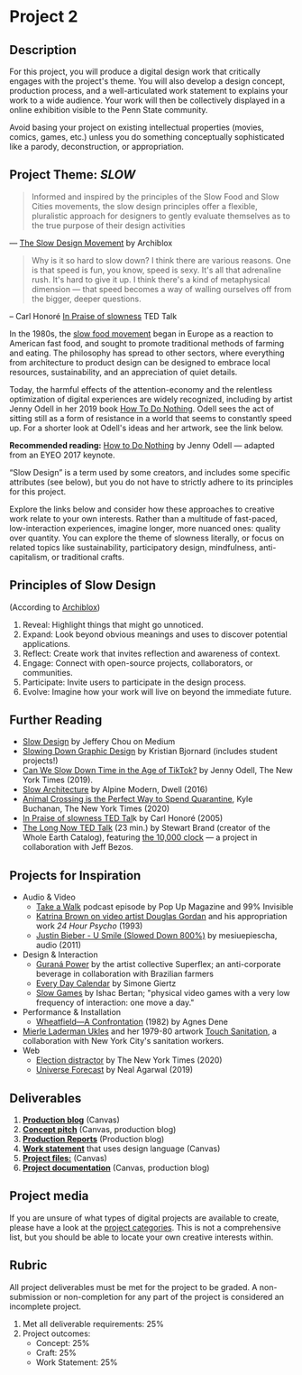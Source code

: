 # Project 2

## Description

For this project, you will produce a digital design work that critically engages with the project's theme. You will also develop a design concept, production process, and a well-articulated work statement to explains your work to a wide audience. Your work will then be collectively displayed in a online exhibition visible to the Penn State community.

Avoid basing your project on existing intellectual properties \(movies, comics, games, etc.\) unless you do something conceptually sophisticated like a parody, deconstruction, or appropriation.

## Project Theme: *SLOW*

> Informed and inspired by the principles of the Slow Food and Slow Cities movements, the slow design principles offer a flexible, pluralistic approach for designers to gently evaluate themselves as to the true purpose of their design activities

— [The Slow Design Movement](https://www.archiblox.com.au/slow-design-movement/) by Archiblox

> Why is it so hard to slow down? I think there are various reasons. One is that speed is fun, you know, speed is sexy. It's all that adrenaline rush. It's hard to give it up. I think there's a kind of metaphysical dimension — that speed becomes a way of walling ourselves off from the bigger, deeper questions.

– Carl Honoré [In Praise of slowness](https://www.ted.com/talks/carl_honore_in_praise_of_slowness) TED Talk

In the 1980s, the [slow food movement](https://www.slowfood.com/) began in Europe as a reaction to American fast food, and sought to promote traditional methods of farming and eating. The philosophy has spread to other sectors, where everything from architecture to product design can be designed to embrace local resources, sustainability, and an appreciation of quiet details. 

Today, the harmful effects of the attention-economy and the relentless optimization of digital experiences are widely recognized, including by artist Jenny Odell in her 2019 book [How To Do Nothing](https://www.penguinrandomhouse.com/books/600671/how-to-do-nothing-by-jenny-odell/9781612197494/). Odell sees the act of sitting still as a form of resistance in a world that seems to constantly speed up. For a shorter look at Odell's ideas and her artwork, see the link below.

**Recommended reading:** [How to Do Nothing](https://medium.com/@the_jennitaur/how-to-do-nothing-57e100f59bbb) by Jenny Odell — adapted from an EYEO 2017 keynote. 

“Slow Design” is a term used by some creators, and includes some specific attributes \(see below\), but you do not have to strictly adhere to its principles for this project. 

Explore the links below and consider how these approaches to creative work relate to your own interests. Rather than a multitude of fast-paced, low-interaction experiences, imagine longer, more nuanced ones: quality over quantity. You can explore the theme of slowness literally, or focus on related topics like sustainability, participatory design, mindfulness, anti-capitalism, or traditional crafts.

## Principles of Slow Design 

\(According to [Archiblox](https://www.archiblox.com.au/slow-design-movement/)\)

1. Reveal: Highlight things that might go unnoticed.
2. Expand: Look beyond obvious meanings and uses to discover potential applications.
3. Reflect: Create work that invites reflection and awareness of context.
4. Engage: Connect with open-source projects, collaborators, or communities. 
5. Participate: Invite users to participate in the design process.
6. Evolve: Imagine how your work will live on beyond the immediate future.


## Further Reading

* [Slow Design](https://medium.com/jeffrey-cmu-mdes-thesis/slow-design-d50216ebd92f) by Jeffery Chou on Medium
* [Slowing Down Graphic Design](https://medium.com/@bjornmeansbear/slowing-down-graphic-design-44e00ea9af2e) by Kristian Bjornard \(includes student projects!\)
* [Can We Slow Down Time in the Age of TikTok?](https://www.nytimes.com/2019/08/31/opinion/sunday/students-time.html) by Jenny Odell, The New York Times (2019). 
* [Slow Architecture](https://www.dwell.com/article/slow-architecture-1c82a421) by Alpine Modern, Dwell (2016)
* [Animal Crossing is the Perfect Way to Spend Quarantine](https://www.nytimes.com/2020/03/31/arts/animal-crossing-virus.html), Kyle Buchanan, The New York Times (2020)
* [In Praise of slowness TED Tal](https://www.ted.com/talks/carl_honore_in_praise_of_slowness)k by Carl Honoré (2005)
* [The Long Now TED Talk](https://www.ted.com/talks/stewart_brand_the_long_now) (23 min.) by Stewart Brand (creator of the Whole Earth Catalog), featuring [the 10,000 clock](https://www.10000yearclock.net/learnmore.html) — a project in collaboration with Jeff Bezos.


## Projects for Inspiration

* Audio & Video
  * [Take a Walk](https://99percentinvisible.org/episode/take-a-walk/) podcast episode by Pop Up Magazine and 99% Invisible 
  * [Katrina Brown on video artist Douglas Gordan](https://gagosian.com/quarterly/2018/02/23/douglas-gordon/) and his appropriation work *24 Hour Psycho* (1993)
  * [Justin Bieber - U Smile (Slowed Down 800%)](https://soundcloud.com/mesiuepiescha/justin-bieber-u-smile-slowed-down-800) by mesiuepiescha, audio (2011)
* Design & Interaction
  * [Guraná Power](https://www.superflex.net/tools/guarana_power) by the artist collective Superflex; an anti-corporate beverage in collaboration with Brazilian farmers
  * [Every Day Calendar](https://simonegiertz.myshopify.com/) by Simone Giertz
  * [Slow Games](http://www.ishback.com/slowgames/) by Ishac Bertan; "physical video games with a very low frequency of interaction: one move a day."
* Performance & Installation
  * [Wheatfield—A Confrontation](http://www.agnesdenesstudio.com/works7.html) \(1982\) by Agnes Dene
* [Mierle Laderman Ukles](https://www.nytimes.com/2016/09/22/arts/design/mierle-laderman-ukeles-new-york-city-sanitation-department.html) and her 1979-80 artwork [Touch Sanitation](https://feldmangallery.com/exhibition/096-touch-sanitation-ukeles-9-9-10-5-1984), a collaboration with New York City's sanitation workers.
* Web
  * [Election distractor](https://www.nytimes.com/interactive/2020/10/30/style/election-stress-relief.html#im-so-sleepy) by The New York Times \(2020\)
  * [Universe Forecast](https://neal.fun/universe-forecast/) by Neal Agarwal \(2019\)

## Deliverables

1. [**Production blog**](/design-project-2/project-2-production-reports.md) \(Canvas\)
2. [**Concept pitch**](/design-project-2/project-2-concept-pitch.md) \(Canvas, production blog\)
3. [**Production Reports**](/design-project-2/project-2-production-reports.md) \(Production blog\)
4. [**Work statement**](/design-project-2/project-2-work-statement.md) that uses design language \(Canvas\)
5. [**Project files:**](/design-project-2/project-2-files.md) \(Canvas\)
6. [**Project documentation**](/design-project-2/project-2-documentation.md) \(Canvas, production blog\)

## Project media

If you are unsure of what types of digital projects are available to create, please have a look at the [project categories](/project-categories.md). This is not a comprehensive list, but you should be able to locate your own creative interests within.

## Rubric

All project deliverables must be met for the project to be graded. A non-submission or non-completion for any part of the project is considered an incomplete project.

1. Met all deliverable requirements: 25%
2. Project outcomes: 
   * Concept: 25%
   * Craft: 25%
   * Work Statement: 25%



